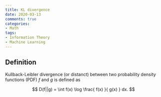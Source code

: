 ```yaml
---
title: KL divergence
date: 2020-03-13
comments: true
categories: 
- Math
tags:
- Information Theory
- Machine Learning
---
```


## Definition
Kullback-Leibler divergence (or distanct) between two probability density functions (PDF) $f$ and $g$ is defined as

$$
D(f||g) = \int f(x) \log \frac{ f(x) }{ g(x) } dx.
$$

